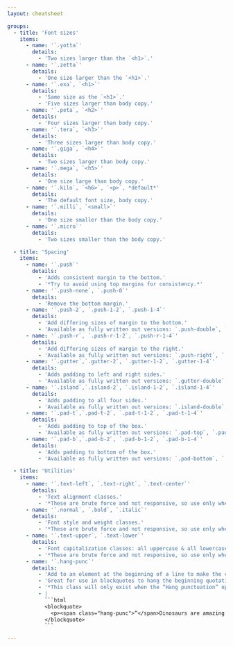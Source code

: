 ```yaml
---
layout: cheatsheet

groups:
  - title: 'Font sizes'
    items:
      - name: '`.yotta`'
        details:
          - 'Two sizes larger than the `<h1>`.'
      - name: '`.zetta`'
        details:
          - 'One size larger than the `<h1>`.'
      - name: '`.exa`, `<h1>`'
        details:
          - 'Same size as the `<h1>`.'
          - 'Five sizes larger than body copy.'
      - name: '`.peta`, `<h2>`'
        details:
          - 'Four sizes larger than body copy.'
      - name: '`.tera`, `<h3>`'
        details:
          - 'Three sizes larger than body copy.'
      - name: '`.giga`, `<h4>`'
        details:
          - 'Two sizes larger than body copy.'
      - name: '`.mega`, `<h5>`'
        details:
          - 'One size large than body copy.'
      - name: '`.kilo`, `<h6>`, `<p>`, *default*'
        details:
          - 'The default font size, body copy.'
      - name: '`.milli`, `<small>`'
        details:
          - 'One size smaller than the body copy.'
      - name: '`.micro`'
        details:
          - 'Two sizes smaller than the body copy.'

  - title: 'Spacing'
    items:
      - name: '`.push`'
        details:
          - 'Adds consistent margin to the bottom.'
          - '*Try to avoid using top margins for consistency.*'
      - name: '`.push-none`, `.push-0`'
        details:
          - 'Remove the bottom margin.'
      - name: '`.push-2`, `.push-1-2`, `.push-1-4`'
        details:
          - 'Add differing sizes of margin to the bottom.'
          - 'Available as fully written out versions: `.push-double`, `.push-half`, `.push-quarter`.'
      - name: '`.push-r`, `.push-r-1-2`, `.push-r-1-4`'
        details:
          - 'Add differing sizes of margin to the right.'
          - 'Available as fully written out versions: `.push-right`, `.push-right-half`, `.push-right-quarter`.'
      - name: '`.gutter`,`.gutter-2`, `.gutter-1-2`, `.gutter-1-4`'
        details:
          - 'Adds padding to left and right sides.'
          - 'Available as fully written out versions: `.gutter-double`, `.gutter-half`, `.gutter-quarter`.'
      - name: '`.island`,`.island-2`, `.island-1-2`, `.island-1-4`'
        details:
          - 'Adds padding to all four sides.'
          - 'Available as fully written out versions: `.island-double`, `.island-half`, `.island-quarter`.'
      - name: '`.pad-t`,`.pad-t-2`, `.pad-t-1-2`, `.pad-t-1-4`'
        details:
          - 'Adds padding to top of the box.'
          - 'Available as fully written out versions: `.pad-top`, `.pad-top-double`, `.pad-top-half`, `.pad-top-quarter`.'
      - name: '`.pad-b`,`.pad-b-2`, `.pad-b-1-2`, `.pad-b-1-4`'
        details:
          - 'Adds padding to bottom of the box.'
          - 'Available as fully written out versions: `.pad-bottom`, `.pad-bottom-double`, `.pad-bottom-half`, `.pad-bottom-quarter`.'

  - title: 'Utilities'
    items:
      - name: '`.text-left`, `.text-right`, `.text-center`'
        details:
          - 'Text alignment classes.'
          - '*These are brute force and not responsive, so use only when it will always need that alignment.*'
      - name: '`.normal`, `.bold`, `.italic`'
        details:
          - 'Font style and weight classes.'
          - '*These are brute force and not responsive, so use only when it will always need that style or weight.*'
      - name: '`.text-upper`, `.text-lower`'
        details:
          - 'Font capitalization classes: all uppercase & all lowercase.'
          - '*These are brute force and not responsive, so use only when it will always need that capitalization.*'
      - name: '`.hang-punc`'
        details:
          - 'Add to an element at the beginning of a line to make the character hang in the margin.'
          - 'Great for use in blockquotes to hang the beginning quotation mark.'
          - '*This class will only exist when the “Hang punctuation” option is selected.*'
          - |
            ```html
            <blockquote>
              <p><span class="hang-punc">“</span>Dinosaurs are amazing!”</p>
            </blockquote>
            ```

---
```

